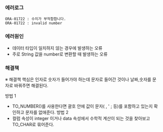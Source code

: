 ### 에러로그
```
ORA-01722 : 수치가 부적합합니다.
ORA-01722 : invalid number
```
### 에러원인
- 데이터 타입이 일치하지 않는 경우에 발생하는 오류
- 주로 String 값을 number로 변환할 때 발생하는 오류

### 해결책
※ 해결책 핵심은 인자로 숫자가 들어가야 하는데 문자로 들어간 것이나 날짜,숫자를 문자로 바꿔주면 해결된다.

방법 1
- TO_NUMBER()를 사용한다면 괄호 안에 값이 문자( , ' ; 등)를 포함하고 있는지 확인하고 문자를 없애준다.
방법 2
- 컬럼 속성이 integer 이거나 data 속성에서 수학적 계산이 되는 것을 찾아보고 TO_CHAR로 묶어준다.


